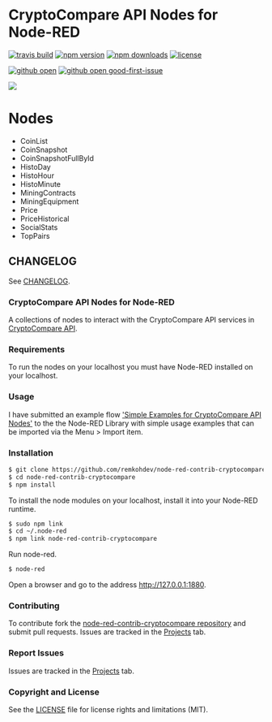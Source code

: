 CryptoCompare API Nodes for Node-RED
====================================

[![travis build](https://img.shields.io/travis/remkohdev/node-red-contrib-cryptocompare.svg)](https://travis-ci.org/remkohdev/node-red-contrib-cryptocompare)
[![npm version](https://img.shields.io/npm/v/node-red-contrib-cryptocompare.svg)](https://www.npmjs.com/package/node-red-contrib-cryptocompare)
[![npm downloads](https://img.shields.io/npm/dt/node-red-contrib-cryptocompare.svg)](https://www.npmjs.com/package/node-red-contrib-cryptocompare)
[![license](https://img.shields.io/npm/l/express.svg)](https://opensource.org/licenses/MIT)

[![github open](https://img.shields.io/github/issues-raw/remkohdev/node-red-contrib-cryptocompare/.svg)](https://github.com/remkohdev/node-red-contrib-cryptocompare/issues?utf8=%E2%9C%93&q=is%3Aissue+is%3Aopen)
[![github open good-first-issue](https://img.shields.io/github/issues-raw/remkohdev/node-red-contrib-cryptocompare/good%20first%20issue.svg)](https://github.com/remkohdev/node-red-contrib-cryptocompare/issues?q=is%3Aissue+is%3Aopen+label%3A%22good+first+issue%22)

<a target="blank" href="https://www.paypal.me/remkohdev"><img src="https://img.shields.io/badge/Donate-PayPal-blue.svg"/></a>

# Nodes

- CoinList
- CoinSnapshot
- CoinSnapshotFullById
- HistoDay
- HistoHour
- HistoMinute
- MiningContracts
- MiningEquipment
- Price
- PriceHistorical
- SocialStats
- TopPairs 

## CHANGELOG

See [CHANGELOG](CHANGELOG.md).

### CryptoCompare API Nodes for Node-RED

A collections of nodes to interact with the CryptoCompare API services in [CryptoCompare API](https://www.cryptocompare.com/api/).


### Requirements

To run the nodes on your localhost you must have Node-RED installed on your localhost. 

### Usage

I have submitted an example flow ['Simple Examples for CryptoCompare API Nodes'](https://flows.nodered.org/flow/ee4307da8c4c6994e9203147bd6277ac) to the the Node-RED Library with simple usage examples that can be imported via the Menu > Import item. 

### Installation

```bash
$ git clone https://github.com/remkohdev/node-red-contrib-cryptocompare.git
$ cd node-red-contrib-cryptocompare
$ npm install
```

To install the node modules on your localhost, install it into your Node-RED runtime.

```bash
$ sudo npm link
$ cd ~/.node-red
$ npm link node-red-contrib-cryptocompare
```

Run node-red.

```bash
$ node-red
```

Open a browser and go to the address http://127.0.0.1:1880.


### Contributing

To contribute fork the [node-red-contrib-cryptocompare repository](https://github.com/remkohdev/node-red-contrib-cryptocompare.git) and submit pull requests. Issues are tracked in the [Projects](https://github.com/remkohdev/node-red-contrib-cryptocompare/projects/1) tab.


### Report Issues

Issues are tracked in the [Projects](https://github.com/remkohdev/node-red-contrib-cryptocompare/projects/1) tab.

### Copyright and License

See the [LICENSE](LICENSE.md) file for license rights and limitations (MIT).
